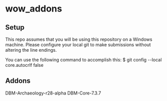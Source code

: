 # wow_addons

## Setup
This repo assumes that you will be using this repository on a Windows machine.  Please configure your local git to make submissions without altering the line endings.

You can use the following command to accomplish this:
$ git config --local core.autocrlf false

## Addons
DBM-Archaeology-r28-alpha
DBM-Core-7.3.7
